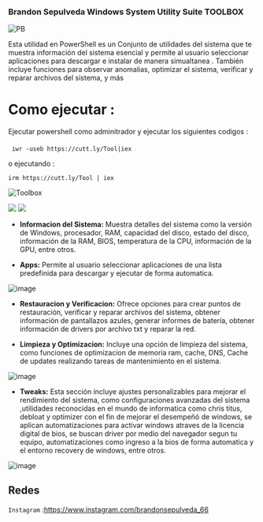 ### Brandon Sepulveda Windows System Utility Suite  TOOLBOX

![PB](https://github.com/PapiBrandon66/Toolbox/assets/88468929/302dc102-11ff-40fe-9ec4-ab0cc6e6bb28)

Esta utilidad en PowerShell es un Conjunto de utilidades del sistema que te muestra información del sistema esencial y permite al usuario seleccionar aplicaciones para descargar e instalar de manera simualtanea . También incluye funciones para observar anomalias,  optimizar el sistema, verificar y reparar archivos del sistema, y más

## 

# Como ejecutar :
Ejecutar powershell como adminitrador  y ejecutar los siguientes codigos
 :
#### 
     iwr -useb https://cutt.ly/Tool|iex 
o ejecutando :

    irm https://cutt.ly/Tool | iex

![Toolbox](https://github.com/PapiBrandon66/Toolbox/assets/88468929/3b96e147-d6c2-4fe1-b12b-492b73ec6821)


![](https://img.shields.io/github/stars/pandao/editor.md.svg) ![](https://img.shields.io/github/forks/pandao/editor.md.svg) 

- **Informacion del Sistema:** 
Muestra detalles del sistema como la versión de Windows, procesador, RAM, capacidad del disco, estado del disco, información de la RAM, BIOS, temperatura de la CPU, información de la GPU, entre otros.

- **Apps:** 
Permite al usuario seleccionar aplicaciones de una lista predefinida para descargar y ejecutar de forma automatica.

![image](https://github.com/PapiBrandon66/Toolbox/assets/88468929/7cf78ed0-f546-45cf-96cc-e3f37d16750f)

- **Restauracion y Verificacion:** 
Ofrece opciones para crear puntos de restauración, verificar y reparar archivos del sistema, obtener información de pantallazos azules, generar informes de batería, obtener información de drivers por archivo txt y reparar la red.

- **Limpieza y Optimizacion:**
Incluye una opción de limpieza del sistema, como funciones de optimizacion de memoria ram, cache, DNS, Cache de updates realizando tareas de mantenimiento en el sistema.

![image](https://github.com/PapiBrandon66/Toolbox/assets/88468929/722bd12b-6ec0-4c04-abf3-fec00cd611f7)

- **Tweaks:**
Esta sección  incluye  ajustes personalizables para mejorar el rendimiento del sistema, como configuraciones avanzadas del sistema ,utilidades reconocidas en el mundo de informatica como chris titus, debloat y optimizer con el fin de mejorar el desempeñó de windows, se aplican automatizaciones para activar windows atraves de la licencia digital de bios, se buscan driver por medio del navegador segun tu equipo, automatizaciones como ingreso a la bios de forma automatica y el entorno recovery de windows, entre otros.

![image](https://github.com/PapiBrandon66/Toolbox/assets/88468929/5a0c8375-86b6-4889-a4ac-4c273c9cd8b7)

## Redes
`Instagram` :https://www.instagram.com/brandonsepulveda_66




